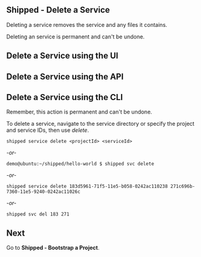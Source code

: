 ## Shipped - Delete a Service

Deleting a service removes the service and any files it contains.

Deleting an service is permanent and can't be undone.



## Delete a Service using the UI






## Delete a Service  using the API





## Delete a Service  using the CLI

Remember, this action is permanent and can't be undone.

To delete a service, navigate to the service directory or specify the project and service IDs, then use *delete*.

	shipped service delete <projectId> <serviceId>

*-or-*

	demo@ubuntu:~/shipped/hello-world $ shipped svc delete

*-or-*

	shipped service delete 183d5961-71f5-11e5-b058-0242ac110238 271c696b-7360-11e5-9240-0242ac11026c

*-or-*

	shipped svc del 183 271


## Next

Go to **Shipped - Bootstrap a Project**.


